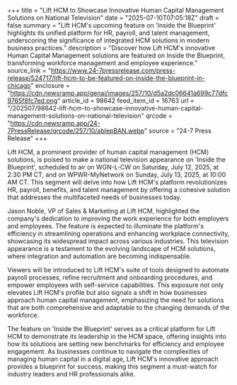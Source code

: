 +++
title = "Lift HCM to Showcase Innovative Human Capital Management Solutions on National Television"
date = "2025-07-10T07:05:18Z"
draft = false
summary = "Lift HCM's upcoming feature on 'Inside the Blueprint' highlights its unified platform for HR, payroll, and talent management, underscoring the significance of integrated HCM solutions in modern business practices."
description = "Discover how Lift HCM's innovative Human Capital Management solutions are featured on Inside the Blueprint, transforming workforce management and employee experience."
source_link = "https://www.24-7pressrelease.com/press-release/524717/lift-hcm-to-be-featured-on-inside-the-blueprint-in-chicago"
enclosure = "https://cdn.newsramp.app/genai/images/257/10/d5a2dc06641a699c77dfc9765f8fc7ed.png"
article_id = 98642
feed_item_id = 16763
url = "/202507/98642-lift-hcm-to-showcase-innovative-human-capital-management-solutions-on-national-television"
qrcode = "https://cdn.newsramp.app/24-7PressRelease/qrcode/257/10/ablepBAN.webp"
source = "24-7 Press Release"
+++

<p>Lift HCM, a prominent provider of human capital management (HCM) solutions, is poised to make a national television appearance on 'Inside the Blueprint', scheduled to air on WGN-L-CW on Saturday, July 12, 2025, at 2:30 PM CT, and on WPWR-MyNetwork on Sunday, July 13, 2025, at 10:00 AM CT. This segment will delve into how Lift HCM's platform revolutionizes HR, payroll, benefits, and talent management by offering a cohesive solution that addresses the multifaceted needs of businesses today.</p><p>Jason Noble, VP of Sales & Marketing at Lift HCM, highlighted the company's dedication to improving the work experience for both employers and employees. The feature is expected to illuminate the platform's efficiency in streamlining operations and enhancing workplace connectivity, showcasing its widespread impact across various industries. This television appearance is a testament to the evolving landscape of HCM solutions, where integration and automation are becoming indispensable.</p><p>Viewers will be introduced to Lift HCM's suite of tools designed to automate payroll processes, refine recruitment and onboarding procedures, and empower employees with self-service capabilities. This exposure not only elevates Lift HCM's profile but also signals a shift in how businesses approach human capital management, emphasizing the need for solutions that are both comprehensive and adaptable to the changing demands of the workforce.</p><p>The feature on 'Inside the Blueprint' serves as a critical platform for Lift HCM to demonstrate its leadership in the HCM space, offering insights into how its solutions are setting new benchmarks for efficiency and employee engagement. As businesses continue to navigate the complexities of managing human capital in a digital age, Lift HCM's innovative approach provides a blueprint for success, making this segment a must-watch for industry leaders and HR professionals alike.</p>